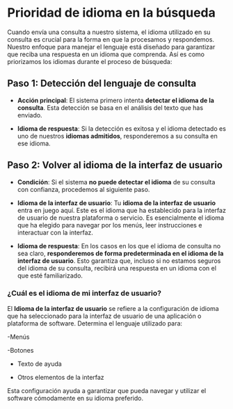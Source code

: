 # Prioridad de idioma en la búsqueda


Cuando envía una consulta a nuestro sistema, el idioma utilizado en su consulta es crucial para la forma en que la procesamos y respondemos. Nuestro enfoque para manejar el lenguaje está diseñado para garantizar que reciba una respuesta en un idioma que comprenda. Así es como priorizamos los idiomas durante el proceso de búsqueda:


## Paso 1: Detección del lenguaje de consulta


- **Acción principal**: El sistema primero intenta **detectar el idioma de la consulta**. Esta detección se basa en el análisis del texto que has enviado.

- **Idioma de respuesta**: Si la detección es exitosa y el idioma detectado es uno de nuestros **idiomas admitidos**, responderemos a su consulta en ese idioma.


## Paso 2: Volver al idioma de la interfaz de usuario


- **Condición**: Si el sistema **no puede detectar el idioma** de su consulta con confianza, procedemos al siguiente paso.

- **Idioma de la interfaz de usuario**: Tu **idioma de la interfaz de usuario** entra en juego aquí. Este es el idioma que ha establecido para la interfaz de usuario de nuestra plataforma o servicio. Es esencialmente el idioma que ha elegido para navegar por los menús, leer instrucciones e interactuar con la interfaz.

- **Idioma de respuesta**: En los casos en los que el idioma de consulta no sea claro, **responderemos de forma predeterminada en el idioma de la interfaz de usuario**. Esto garantiza que, incluso si no estamos seguros del idioma de su consulta, recibirá una respuesta en un idioma con el que esté familiarizado.


### ¿Cuál es el idioma de mi interfaz de usuario?


El **Idioma de la interfaz de usuario** se refiere a la configuración de idioma que ha seleccionado para la interfaz de usuario de una aplicación o plataforma de software. Determina el lenguaje utilizado para:

-Menús

-Botones

- Texto de ayuda

- Otros elementos de la interfaz


Esta configuración ayuda a garantizar que pueda navegar y utilizar el software cómodamente en su idioma preferido.
